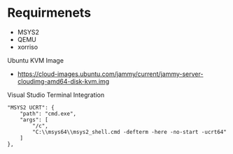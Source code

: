 # Requirmenets

- MSYS2
- QEMU
- xorriso

Ubuntu KVM Image

 - https://cloud-images.ubuntu.com/jammy/current/jammy-server-cloudimg-amd64-disk-kvm.img


Visual Studio Terminal Integration
```
"MSYS2 UCRT": {
    "path": "cmd.exe",
    "args": [
        "/c",
        "C:\\msys64\\msys2_shell.cmd -defterm -here -no-start -ucrt64"
    ]
},
```